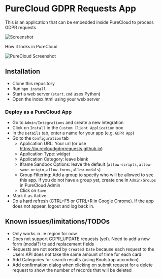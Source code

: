 # PureCloud GDPR Requests App

This is an application that can be embedded inside PureCloud to process GDPR requests

![Screenshot](https://github.com/purecloudgdprrequests/purecloudgdprrequests.github.io/blob/master/assets/images/screenshot.jpg?raw=true)

How it looks in PureCloud

![PureCloud Screenshot](https://github.com/purecloudgdprrequests/purecloudgdprrequests.github.io/blob/master/assets/images/purecloudscreenshot.jpg?raw=true)

## Installation

* Clone this repository
* Run `npm install`
* Start a web server (`start.cmd` uses Python)
* Open the index.html using your web server

### Deploy as a PureCloud App

* Go to `Admin/Integrations` and create a new integration
* Click on `Install` in the `Custom Client Application` box
* In the `Details` tab, enter a name for your app (e.g. `GDPR App`)
* Go to the `Configuration` tab
  * Application URL: Your url (or use https://purecloudgdprrequests.github.io)
  * Application Type: widget
  * Application Category: leave blank
  * Iframe Sandbox Options: leave the default (`allow-scripts,allow-same-origin,allow-forms,allow-modals`)
  * Group Filtering: Add a group to specify who will be allowed to see this app. If you do not have a group yet, create one in `Admin/Groups` in PureCloud Admin
  * Click on `Save`
* Mark it as Active
* Do a hard refresh (CTRL+F5 or CTRL+R in Google Chrome). If the app does not appear, logout and log back in.

## Known issues/limitations/TODOs

* Only works in .ie region for now
* Does not support GDPR_UPDATE requests (yet). Need to add a new form (modal?) to add replacement fields
* Requests are not sorted by `Created Date` because each request to the Users API does not take the same amount of time for each card
* Add Categories for search results (using Bootstrap accordion)
* Add confirmation dialog when clicking on submit request for a delete request to show the number of records that will be deleted